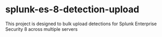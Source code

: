 # splunk-es-8-detection-upload
This project is designed to bulk upload detections for Splunk Enterprise Security 8 across multiple servers
